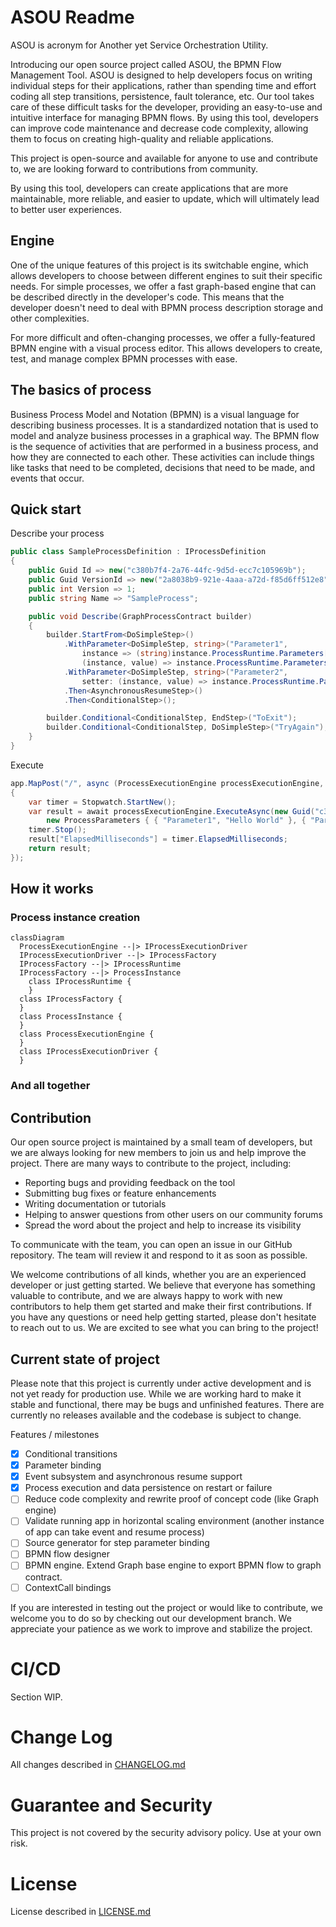 ﻿# ASOU Readme

ASOU is acronym for Another yet Service Orchestration Utility.

Introducing our open source project called ASOU, the BPMN Flow Management Tool. ASOU is designed to help developers
focus on writing individual steps for their applications, rather than spending time and effort coding all step
transitions, persistence, fault tolerance, etc. Our tool takes care of these difficult tasks for the developer,
providing an easy-to-use and intuitive interface for managing BPMN flows. By using this tool, developers can improve
code maintenance and decrease code complexity, allowing them to focus on creating high-quality and reliable
applications.

This project is open-source and available for anyone to use and contribute to, we are looking forward to contributions
from community.

By using this tool, developers can create applications that are more maintainable, more reliable, and easier to update,
which will ultimately lead to better user experiences.

## Engine

One of the unique features of this project is its switchable engine, which allows developers to choose between different
engines to suit their specific needs. For simple processes, we offer a fast graph-based engine that can be described
directly in the developer's code. This means that the developer doesn't need to deal with BPMN process description
storage and other complexities.

For more difficult and often-changing processes, we offer a fully-featured BPMN engine with a visual process editor.
This allows developers to create, test, and manage complex BPMN processes with ease.

## The basics of process

Business Process Model and Notation (BPMN) is a visual language for describing business processes. It is a standardized
notation that is used to model and analyze business processes in a graphical way. The BPMN flow is the sequence of
activities that are performed in a business process, and how they are connected to each other. These activities can
include things like tasks that need to be completed, decisions that need to be made, and events that occur.

## Quick start

Describe your process

```csharp
public class SampleProcessDefinition : IProcessDefinition
{
    public Guid Id => new("c380b7f4-2a76-44fc-9d5d-ecc7c105969b");
    public Guid VersionId => new("2a8038b9-921e-4aaa-a72d-f85d6ff512e8");
    public int Version => 1;
    public string Name => "SampleProcess";

    public void Describe(GraphProcessContract builder)
    {
        builder.StartFrom<DoSimpleStep>()
            .WithParameter<DoSimpleStep, string>("Parameter1",
                instance => (string)instance.ProcessRuntime.Parameters["Parameter1"]!,
                (instance, value) => instance.ProcessRuntime.Parameters["Parameter1"] = value)
            .WithParameter<DoSimpleStep, string>("Parameter2",
                setter: (instance, value) => instance.ProcessRuntime.Parameters["Parameter2"] = value)
            .Then<AsynchronousResumeStep>()
            .Then<ConditionalStep>();

        builder.Conditional<ConditionalStep, EndStep>("ToExit");
        builder.Conditional<ConditionalStep, DoSimpleStep>("TryAgain");
    }
}
```

Execute

```csharp
app.MapPost("/", async (ProcessExecutionEngine processExecutionEngine, CancellationToken cancellationToken) =>
{
    var timer = Stopwatch.StartNew();
    var result = await processExecutionEngine.ExecuteAsync(new Guid("c380b7f4-2a76-44fc-9d5d-ecc7c105969b"),
        new ProcessParameters { { "Parameter1", "Hello World" }, { "Parameter2", "" } }, cancellationToken);
    timer.Stop();
    result["ElapsedMilliseconds"] = timer.ElapsedMilliseconds;
    return result;
});
```

## How it works

### Process instance creation

```mermaid
classDiagram
  ProcessExecutionEngine --|> IProcessExecutionDriver
  IProcessExecutionDriver --|> IProcessFactory
  IProcessFactory --|> IProcessRuntime
  IProcessFactory --|> ProcessInstance
	class IProcessRuntime {
	}
  class IProcessFactory {
  }
  class ProcessInstance {
  }
  class ProcessExecutionEngine {
  }
  class IProcessExecutionDriver {
  }
```

### And all together

## Contribution

Our open source project is maintained by a small team of developers, but we are always looking for new members to join
us and help improve the project. There are many ways to contribute to the project, including:

- Reporting bugs and providing feedback on the tool
- Submitting bug fixes or feature enhancements
- Writing documentation or tutorials
- Helping to answer questions from other users on our community forums
- Spread the word about the project and help to increase its visibility

To communicate with the team, you can open an issue in our GitHub repository. The team will review it and respond to it
as soon as possible.

We welcome contributions of all kinds, whether you are an experienced developer or just getting started. We believe that
everyone has something valuable to contribute, and we are always happy to work with new contributors to help them get
started and make their first contributions. If you have any questions or need help getting started, please don't
hesitate to reach out to us. We are excited to see what you can bring to the project!

## Current state of project

Please note that this project is currently under active development and is not yet ready for production use. While we
are working hard to make it stable and functional, there may be bugs and unfinished features. There are currently no
releases available and the codebase is subject to change.

Features / milestones

- [x]  Conditional transitions
- [x]  Parameter binding
- [x]  Event subsystem and asynchronous resume support
- [x]  Process execution and data persistence on restart or failure
- [ ]  Reduce code complexity and rewrite proof of concept code (like Graph engine)
- [ ]  Validate running app in horizontal scaling environment (another instance of app can take event and resume
  process)
- [ ]  Source generator for step parameter binding
- [ ]  BPMN flow designer
- [ ]  BPMN engine. Extend Graph base engine to export BPMN flow to graph contract.
- [ ]  ContextCall bindings

If you are interested in testing out the project or would like to contribute, we welcome you to do so by checking out
our development branch. We appreciate your patience as we work to improve and stabilize the project.

# CI/CD

Section WIP.

# Change Log

All changes described in [CHANGELOG.md](./CHANGELOG.md)

# Guarantee and Security

This project is not covered by the security advisory policy. Use at your own risk.

# License

License described in [LICENSE.md](./LICENSE.md)
